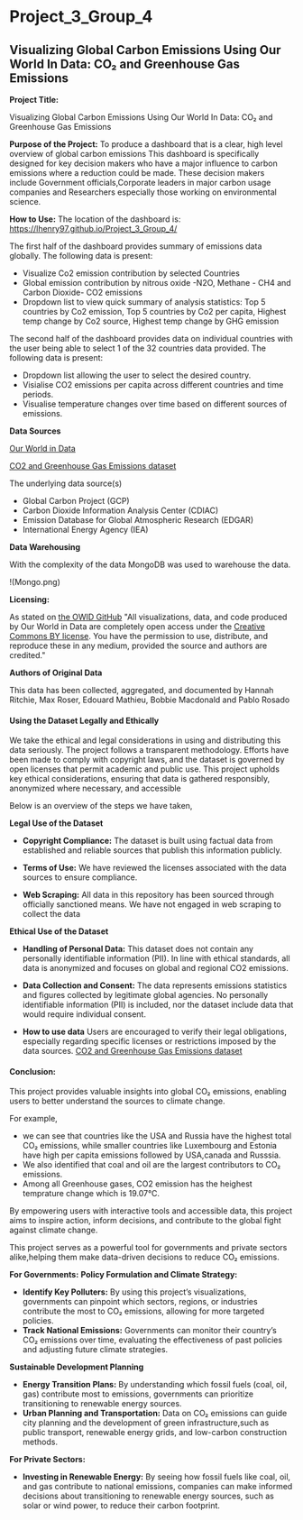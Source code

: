 # Project_3_Group_4

## Visualizing Global Carbon Emissions Using Our World In Data: CO₂ and Greenhouse Gas Emissions

**Project Title:**

Visualizing Global Carbon Emissions Using Our World In Data: CO₂ and Greenhouse Gas Emissions

**Purpose of the Project:**
To produce a dashboard that is a clear, high level overview of global carbon emissions
This dashboard is specifically designed for key decision makers who have a major influence to carbon emissions where a reduction could be made. These decision makers include Government officials,Corporate leaders in major carbon usage companies and Researchers especially those working on environmental science.

**How to Use:**
The location of the dashboard is: https://lhenry97.github.io/Project_3_Group_4/

The first half of the dashboard provides summary of emissions data globally. 
The following data is present:
  - Visualize Co2 emission contribution by selected Countries
  - Global emission contribution by nitrous oxide -N2O,  Methane - CH4 and Carbon Dioxide- CO2 emissions
  - Dropdown list to view quick summary of analysis statistics: Top 5 countries by Co2 emission, Top 5 countries by Co2 per capita, Highest temp change by Co2 source, Highest temp change by GHG emission

The second half of the dashboard provides data on individual countries with the user being able to select 1 of the 32 countries data provided.
The following data is present:
  - Dropdown list allowing the user to select the desired country.
  - Visialise CO2 emissions per capita across different countries and time periods.
  - Visualise temperature changes over time based on different sources of emissions.

**Data Sources**

[Our World in Data](https://ourworldindata.org/co2-and-greenhouse-gas-emissions)

[CO2 and Greenhouse Gas Emissions dataset](https://github.com/owid/co2-data?tab=readme-ov-file)

The underlying data source(s)
  - Global Carbon Project (GCP)
  - Carbon Dioxide Information Analysis Center (CDIAC)
  - Emission Database for Global Atmospheric Research (EDGAR)
  - International Energy Agency (IEA)

**Data Warehousing**

With the complexity of the data MongoDB was used to warehouse the data.

!(Mongo.png)

**Licensing:**

As stated on [the OWID GitHub](https://github.com/owid/co2-data/tree/master?tab=readme-ov-file) "All visualizations, data, and code produced by Our World in Data are completely open access under the [Creative Commons BY license](https://creativecommons.org/licenses/by/4.0/). You have the permission to use, distribute, and reproduce these in any medium, provided the source and authors are credited."

**Authors of Original Data**

This data has been collected, aggregated, and documented by Hannah Ritchie, Max Roser, Edouard Mathieu, Bobbie Macdonald and Pablo Rosado

#### Using the Dataset Legally and Ethically ####
We take the ethical and legal considerations in using and distributing this data seriously. 
The project follows a transparent methodology. Efforts have been made to comply with copyright laws, and the dataset is governed by open licenses that permit academic and public use. This project upholds key ethical considerations, ensuring that data is gathered responsibly, anonymized where necessary, and accessible 

Below is an overview of the steps we have taken,

**Legal Use of the Dataset**

  - **Copyright Compliance:**
  The dataset is built using factual data from established and reliable sources that publish this information publicly. 
  
  - **Terms of Use:**
  We have reviewed the licenses associated with the data sources to ensure compliance.
  
  - **Web Scraping:**
  All data in this repository has been sourced through officially sanctioned means. We have not engaged in web scraping to collect the data 

**Ethical Use of the Dataset**

  - **Handling of Personal Data:**
  This dataset does not contain any personally identifiable information (PII).
  In line with ethical standards, all data is anonymized and focuses on global and regional CO2 emissions. 
  
  - **Data Collection and Consent:**
  The data represents emissions statistics and figures collected by legitimate global agencies.
  No personally identifiable information (PII) is included, nor the dataset include data that would require individual consent. 
  
- **How to use data**
  Users are encouraged to verify their legal obligations, especially regarding specific licenses or restrictions imposed by the data sources.
  [CO2 and Greenhouse Gas Emissions dataset](https://github.com/owid/co2-data?tab=readme-ov-file)

#### Conclusion: ####
This project provides valuable insights into global CO₂ emissions, enabling users to better understand the sources to climate change.

For example,
- we can see that countries like the USA and Russia have the highest total CO₂ emissions, while smaller countries like Luxembourg and Estonia have high per capita emissions followed by USA,canada and Russsia.
- We also identified that coal and oil are the largest contributors to CO₂ emissions.
- Among all Greenhouse gases, CO2 emission has the heighest temprature change which is 19.07°C.

By empowering users with interactive tools and accessible data, this project aims to inspire action, inform decisions, and contribute to the global fight against climate change. 

This project serves as a powerful tool for governments and private sectors alike,helping them make data-driven decisions to reduce CO₂ emissions.

  **For Governments:**
  **Policy Formulation and Climate Strategy:**
  -  **Identify Key Polluters:** By using this project’s visualizations, governments can pinpoint which sectors, regions, or industries contribute the most to CO₂ emissions, allowing for more targeted policies.
  -   **Track National Emissions:** Governments can monitor their country’s CO₂ emissions over time, evaluating the effectiveness of past policies and adjusting future climate strategies.
  
  **Sustainable Development Planning**
  -  **Energy Transition Plans:** By understanding which fossil fuels (coal, oil, gas) contribute most to emissions, governments can prioritize transitioning to renewable energy sources.
  -  **Urban Planning and Transportation:** Data on CO₂ emissions can guide city planning and the development of green infrastructure,such as public transport, renewable energy grids, and low-carbon construction methods.
  
   **For Private Sectors:**
 - **Investing in Renewable Energy:** By seeing how fossil fuels like coal, oil, and gas contribute to national emissions, companies can make informed decisions about transitioning to renewable energy sources, such as solar or wind power, to reduce their carbon footprint.











